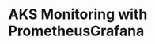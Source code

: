 # AKS Monitoring with PrometheusGrafana                                                                                                
